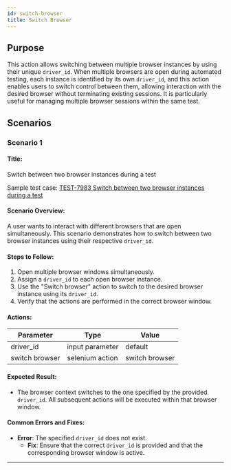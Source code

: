 ```yaml
---
id: switch-browser
title: Switch Browser
---
```


## Purpose
This action allows switching between multiple browser instances by using their unique `driver_id`. When multiple browsers are open during automated testing, each instance is identified by its own `driver_id`, and this action enables users to switch control between them, allowing interaction with the desired browser without terminating existing sessions. It is particularly useful for managing multiple browser sessions within the same test.

## Scenarios

### Scenario 1

#### Title:

Switch between two browser instances during a test

Sample test case: [TEST-7983 Switch between two browser instances during a test](https://zeuz.zeuz.ai/Home/ManageTestCases/Edit/TEST-7983)

#### Scenario Overview:
A user wants to interact with different browsers that are open simultaneously. This scenario demonstrates how to switch between two browser instances using their respective `driver_id`.

#### Steps to Follow:
1. Open multiple browser windows simultaneously.
2. Assign a `driver_id` to each open browser instance.
3. Use the "Switch browser" action to switch to the desired browser instance using its `driver_id`.
4. Verify that the actions are performed in the correct browser window.

#### Actions:

| Parameter   | Type     | Value      |
|-------------|----------|------------|
| driver_id   | input parameter  | default  |
| switch browser  | selenium action  | switch browser |

#### Expected Result:
- The browser context switches to the one specified by the provided `driver_id`. All subsequent actions will be executed within that browser window.

#### Common Errors and Fixes:
- **Error**: The specified `driver_id` does not exist.
  - **Fix**: Ensure that the correct `driver_id` is provided and that the corresponding browser window is active.

---